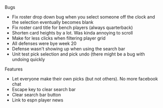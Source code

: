 Bugs
- Fix roster drop down bug when you select someone off the clock and the selection eventually becomes blank
- Fix roster card title for bench players (always quarterback)
- Shorten card heights by a lot. Was kinda annoying to scroll
- Make for less clicks when filtering player grid
- All defenses were bye week 20
- Defense wasn't showing up when using the search bar
- Unit test pick selection and pick undo (there might be a bug with undoing quickly

Features
- Let everyone make their own picks (but not others). No more facebook chat
- Escape key to clear search bar
- Clear search bar button
- Link to espn player news
